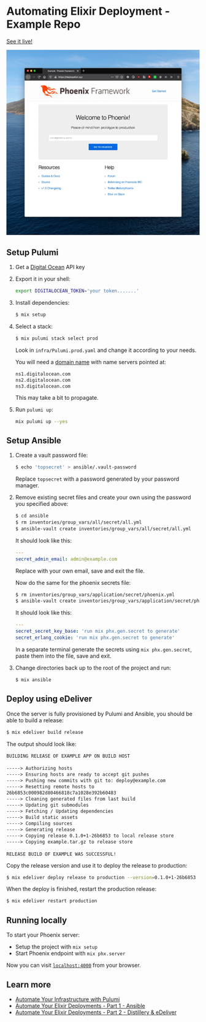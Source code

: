# Automating Elixir Deployment - Example Repo

[See it live!](https://deployelixir.xyz)

![demo](img/deployelixir.jpg)

## Setup Pulumi

1. Get a [Digital Ocean](lhttps://bit.ly/create-digital-ocean-account) API key
2. Export it in your shell:

   ```bash
   export DIGITALOCEAN_TOKEN='your token.......'
   ```

3. Install dependencies:

   ```bash
   $ mix setup
   ```

4. Select a stack:

   ```bash
   $ mix pulumi stack select prod
   ```

   Look in `infra/Pulumi.prod.yaml` and change it according to your needs. 

   You will need a [domain name](https://www.namecheap.com/) with name servers
   pointed at:

   ```
   ns1.digitalocean.com
   ns2.digitalocean.com
   ns3.digitalocean.com
   ```

   This may take a bit to propagate.


4. Run `pulumi up`:

   ```bash
   mix pulumi up --yes
   ```

## Setup Ansible
1. Create a vault password file:

   ```bash
   $ echo 'topsecret' > ansible/.vault-password
   ```
   
   Replace `topsecret` with a password generated by your password manager.

2. Remove existing secret files and create your own using the password you
   specified above:

   ```bash
   $ cd ansible
   $ rm inventories/group_vars/all/secret/all.yml
   $ ansible-vault create inventories/group_vars/all/secret/all.yml
   ```
   
   It should look like this:
   
   ```yaml
   ---
   secret_admin_email: admin@example.com
   ```
   
   Replace with your own email, save and exit the file.
   
   Now do the same for the phoenix secrets file:
   
   ```bash
   $ rm inventories/group_vars/application/secret/phoenix.yml
   $ ansible-vault create inventories/group_vars/application/secret/phoenix.yml
   ```
   
   It should look like this:
   
   
   ```yaml
   ---
   secret_secret_key_base: 'run mix phx.gen.secret to generate'
   secret_erlang_cookie: 'run mix phx.gen.secret to generate'
   ```
   
   In a separate terminal generate the secrets using `mix phx.gen.secret`, paste
   them into the file, save and exit.

3. Change directories back up to the root of the project and run:

   ```bash
   $ mix ansible
   ```

## Deploy using eDeliver
Once the server is fully provisioned by Pulumi and Ansible, you should be able
to build a release:

```bash
$ mix edeliver build release
```

The output should look like:

```
BUILDING RELEASE OF EXAMPLE APP ON BUILD HOST

-----> Authorizing hosts
-----> Ensuring hosts are ready to accept git pushes
-----> Pushing new commits with git to: deploy@example.com
-----> Resetting remote hosts to 26b6853c000982d80466818c7a1028e392b60483
-----> Cleaning generated files from last build
-----> Updating git submodules
-----> Fetching / Updating dependencies
-----> Build static assets
-----> Compiling sources
-----> Generating release
-----> Copying release 0.1.0+1-26b6853 to local release store
-----> Copying example.tar.gz to release store

RELEASE BUILD OF EXAMPLE WAS SUCCESSFUL!
```

Copy the release version and use it to deploy the release to production:


```bash
$ mix edeliver deploy release to production --version=0.1.0+1-26b6853
```

When the deploy is finished, restart the production release:

```bash
$ mix edeliver restart production
```

## Running locally
To start your Phoenix server:

  * Setup the project with `mix setup`
  * Start Phoenix endpoint with `mix phx.server`

Now you can visit [`localhost:4000`](http://localhost:4000) from your browser.

## Learn more

  * [Automate Your Infrastructure with Pulumi](https://hashrocket.com/blog/posts/automate-your-infrastructure-with-pulumi)
  * [Automate Your Elixir Deployments - Part 1 - Ansible](https://hashrocket.com/blog/posts/automate-your-elixir-deployments-part-1-ansible)
  * [Automate Your Elixir Deployments - Part 2 - Distillery & eDeliver](TODO!)

